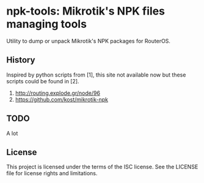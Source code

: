 npk-tools: Mikrotik's NPK files managing tools
===============================================================

Utility to dump or unpack Mikrotik's NPK packages for RouterOS.

History
-------

Inspired by python scripts from [1], this site not available now but
these scripts could be found in [2].

1. http://routing.explode.gr/node/96
2. https://github.com/kost/mikrotik-npk

TODO
----

A lot

License
-------

This project is licensed under the terms of the ISC license. See
the LICENSE file for license rights and limitations.

